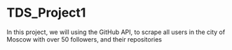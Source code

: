 # TDS_Project1
In this project, we will using the GitHub API, to scrape all users in the city of Moscow with over 50 followers, and their repositories
